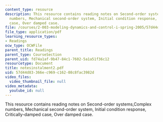 ```yaml
---
content_type: resource
description: This resource contains reading notes on Second-order systems,Complex
  numbers, Mechanical second-order system, Initial condition response, Critically-damped
  case, Over damped case.
file: /courses/2-003-modeling-dynamics-and-control-i-spring-2005/57d44d83366ec969c16208c8fac3982d_notesinstalment2.pdf
file_type: application/pdf
learning_resource_types:
- Readings
ocw_type: OCWFile
parent_title: Readings
parent_type: CourseSection
parent_uid: fd74a1af-9b47-84c1-7602-5a1a51f36c12
resourcetype: Document
title: notesinstalment2.pdf
uid: 57d44d83-366e-c969-c162-08c8fac3982d
video_files:
  video_thumbnail_file: null
video_metadata:
  youtube_id: null
---
```

This resource contains reading notes on Second-order systems,Complex numbers, Mechanical second-order system, Initial condition response, Critically-damped case, Over damped case.

